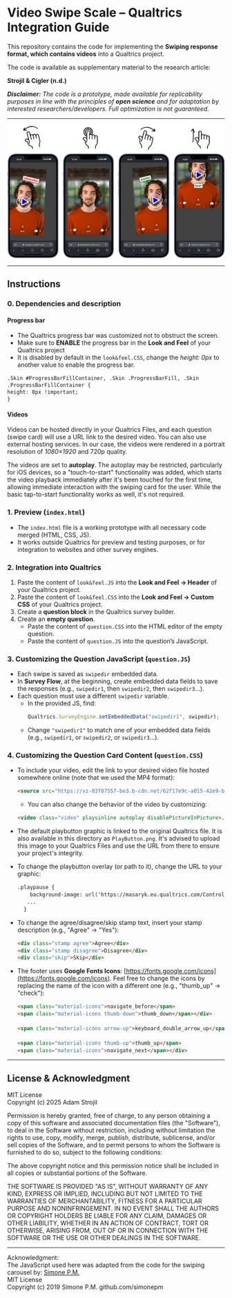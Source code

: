 # Video Swipe Scale – Qualtrics Integration Guide

This repository contains the code for implementing the **Swiping response format, which contains videos** into a Qualtrics project.

The code is available as supplementary material to the research article:

**Strojil & Cígler (n.d.)**


***Disclaimer:** The code is a prototype, made available for replicability purposes in line with the principles of **open science** and for adaptation by interested researchers/developers. Full optimization is not guaranteed.*

---

<p align="center">
  <img src="https://github.com/strojiladam/swipescale/blob/300c9bd33af14215edaf5e94ddff5b81caa5e003/Swipe_VIDEO/videoswipe.png" alt="Swipe" style= width:600px;">
</p>

---

## Instructions

### 0. Dependencies and description

#### Progress bar
- The Qualtrics progress bar was customized not to obstruct the screen.
- Make sure to **ENABLE** the progress bar in the **Look and Feel** of your Qualtrics project
- It is disabled by default in the `look&feel.CSS`, change the *height: 0px* to another value to enable the progress bar.
```
.Skin #ProgressBarFillContainer, .Skin .ProgressBarFill, .Skin .ProgressBarFillContainer { 
height: 0px !important;
}
```

#### Videos
Videos can be hosted directly in your Qualtrics Files, and each question (swipe card) will use a URL link to the desired video. You can also use external hosting services. In our case, the videos were rendered in a portrait resolution of *1080×1920* and 720p quality.
  
The videos are set to **autoplay**. The autoplay may be restricted, particularly for iOS devices, so a "touch-to-start" functionality was added, which starts the video playback immediately after it's been touched for the first time, allowing immediate interaction with the swiping card for the user. While the basic tap-to-start functionality works as well, it's not required.

### 1. Preview (`index.html`)
- The `index.html` file is a working prototype with all necessary code merged (HTML, CSS, JS).  
- It works outside Qualtrics for preview and testing purposes, or for integration to websites and other survey engines.

### 2. Integration into Qualtrics
1. Paste the content of `look&feel.JS` into the **Look and Feel → Header** of your Qualtrics project.  
2. Paste the content of `look&feel.CSS` into the **Look and Feel → Custom CSS** of your Qualtrics project.  
3. Create a **question block** in the Qualtrics survey builder.  
4. Create an **empty question**.  
   - Paste the content of `question.CSS` into the HTML editor of the empty question.  
   - Paste the content of `question.JS` into the question’s JavaScript.

### 3. Customizing the Question JavaScript (`question.JS`)
- Each swipe is saved as `swipedir` embedded data.  
- In **Survey Flow**, at the beginning, create embedded data fields to save the responses (e.g., `swipedir1`, then `swipedir2`, then `swipedir3`…).  
- Each question must use a different `swipedir` variable.  
  - In the provided JS, find:  
    ```javascript
    Qualtrics.SurveyEngine.setEmbeddedData("swipedir1", swipedir);
    ```
  - Change `"swipedir1"` to match one of your embedded data fields (e.g., `swipedir1`, or `swipedir2`, or `swipedir3`…).

### 4. Customizing the Question Card Content (`question.CSS`)
- To include your video, edit the link to your desired video file hosted somewhere online (note that we used the MP4 format):  
  ```html
  <source src="https://vz-03f87557-be3.b-cdn.net/62f17e9c-a015-42e9-ba9e-3c962159f05b/play_720p.mp4" type="video/mp4">
  ```
  - You can also change the behavior of the video by customizing:
  ```html
  <video class="video" playsinline autoplay disablePictureInPicture>...</video>  ```
  ```

- The default playbutton graphic is linked to the original Qualtrics file. It is also available in this directory as `PlayButton.png`. It's advised to upload this image to your Qualtrics Files and use the URL from there to ensure your project's integrity.
- To change the playbutton overlay (or path to it), change the URL to your graphic:
  ```html
  .playpause {
      background-image: url('https://masaryk.eu.qualtrics.com/ControlPanel/Graphic.php?IM=IM_gnExt9WbpfLJIDd');
     ...
    }
  ```
  
- To change the agree/disagree/skip stamp text, insert your stamp description (e.g., "Agree" -> "Yes"):  
  ```html
  <div class="stamp agree">Agree</div>
  <div class="stamp disagree">Disagree</div>
  <div class="skip">Skip</div>
  ```
- The footer uses **Google Fonts Icons**: [https://fonts.google.com/icons](https://fonts.google.com/icons). Feel free to change the icons by replacing the name of the icon with a different one (e.g., "thumb_up" -> "check"):
  ```html
  <span class="material-icons">navigate_before</span>
  <span class="material-icons thumb-down">thumb_down</span></div>
  
  <span class="material-icons arrow-up">keyboard_double_arrow_up</span>
  
  <span class="material-icons thumb-up">thumb_up</span>
  <span class="material-icons">navigate_next</span></div>
  ```
  
---

## License & Acknowledgment

MIT License  
Copyright (c) 2025 Adam Strojil

Permission is hereby granted, free of charge, to any person obtaining a copy
of this software and associated documentation files (the "Software"), to deal
in the Software without restriction, including without limitation the rights
to use, copy, modify, merge, publish, distribute, sublicense, and/or sell
copies of the Software, and to permit persons to whom the Software is
furnished to do so, subject to the following conditions:

The above copyright notice and this permission notice shall be included in all
copies or substantial portions of the Software.

THE SOFTWARE IS PROVIDED "AS IS", WITHOUT WARRANTY OF ANY KIND, EXPRESS OR
IMPLIED, INCLUDING BUT NOT LIMITED TO THE WARRANTIES OF MERCHANTABILITY,
FITNESS FOR A PARTICULAR PURPOSE AND NONINFRINGEMENT. IN NO EVENT SHALL THE
AUTHORS OR COPYRIGHT HOLDERS BE LIABLE FOR ANY CLAIM, DAMAGES OR OTHER
LIABILITY, WHETHER IN AN ACTION OF CONTRACT, TORT OR OTHERWISE, ARISING FROM,
OUT OF OR IN CONNECTION WITH THE SOFTWARE OR THE USE OR OTHER DEALINGS IN THE
SOFTWARE.

---

Acknowledgment:  
The JavaScript used here was adapted from the code for the swiping carousel by: [Simone P.M.](https://github.com/simonepm)  
MIT License  
Copyright (c) 2019 Simone P.M. github.com/simonepm
